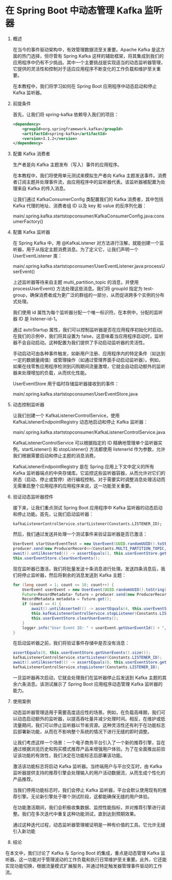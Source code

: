 # 在 Spring Boot 中动态管理 Kafka 监听器

1. 概述

    在当今的事件驱动架构中，有效管理数据流至关重要。Apache Kafka 是这方面的热门选择，但尽管有 Spring Kafka 这样的辅助框架，将其集成到我们的应用程序中仍有不少挑战。其中一个主要挑战是实现适当的动态监听器管理，它提供的灵活性和控制对于适应应用程序不断变化的工作负载和维护至关重要。

    在本教程中，我们将学习如何在 Spring Boot 应用程序中动态启动和停止 Kafka 监听器。

2. 前提条件

    首先，让我们将 spring-kafka 依赖导入我们的项目：

    ```xml
    <dependency>
        <groupId>org.springframework.kafka</groupId>
        <artifactId>spring-kafka</artifactId>
        <version>3.1.2</version>
    </dependency>
    ```

3. 配置 Kafka 消费者

    生产者是向 Kafka 主题发布（写入）事件的应用程序。

    在本教程中，我们将使用单元测试来模拟生产者向 Kafka 主题发送事件。消费者订阅主题并处理事件流，由应用程序中的监听器代表。该监听器被配置为处理来自 Kafka 的传入消息。

    让我们通过 KafkaConsumerConfig 类配置我们的 Kafka 消费者，其中包括 Kafka 代理的地址、消费者组 ID 以及 key 和 value 的反序列化器：

    main/.spring.kafka.startstopconsumer/KafkaConsumerConfig.java:consumerFactory()

4. 配置 Kafka 监听器

    在 Spring Kafka 中，用 @KafkaListener 对方法进行注解，就能创建一个监听器，用于从指定主题消费消息。为了定义它，让我们声明一个 UserEventListener 类：

    main/.spring.kafka.startstopconsumer/UserEventListener.java:processUserEvent()

    上述监听器等待来自主题 multi_partition_topic 的消息，并使用 processUserEvent() 方法处理这些消息。我们将 groupId 指定为 test-group，确保消费者成为更广泛的群组的一部分，从而促进跨多个实例的分布式处理。

    我们使用 id 属性为每个监听器分配一个唯一标识符。在本例中，分配的监听器 ID 是 listener-id-1。

    通过 autoStartup 属性，我们可以控制监听器是否在应用程序初始化时启动。在我们的示例中，我们将其设置为 false，这意味着当应用程序启动时，监听器不会自动启动。这种配置为我们提供了手动启动监听器的灵活性。

    手动启动可由各种事件触发，如新用户注册、应用程序内的特定条件（如达到一定的数据量阈值）或管理操作（如通过管理界面手动启动监听器）。例如，如果在线零售应用程序检测到闪购期间流量激增，它就会自动启动额外的监听器来处理增加的负载，从而优化性能。

    UserEventStore 用于临时存储监听器接收到的事件：

    main/.spring.kafka.startstopconsumer/UserEventStore.java

5. 动态控制监听器

    让我们创建一个 KafkaListenerControlService，使用 KafkaListenerEndpointRegistry 动态地启动和停止 Kafka 监听器：

    main/.spring.kafka.startstopconsumer/KafkaListenerControlService.java

    KafkaListenerControlService 可以根据指定的 ID 精确地管理单个监听器实例。startListener() 和 stopListener() 方法都使用 listenerId 作为参数，允许我们根据需要启动和停止主题的消息消费。

    KafkaListenerEndpointRegistry 是在 Spring 应用上下文中定义的所有 Kafka 监听器端点的中央存储库。它监控这些监听器容器，从而允许对它们的状态（启动、停止或暂停）进行编程控制。对于需要实时调整消息处理活动而无需重启整个应用程序的应用程序来说，这一功能至关重要。

6. 验证动态监听器控件

    接下来，让我们重点测试 Spring Boot 应用程序中 Kafka 监听器的动态启动和停止功能。首先，让我们启动监听器：

    `kafkaListenerControlService.startListener(Constants.LISTENER_ID);`

    然后，我们通过发送并处理一个测试事件来验证监听器是否已激活：

    ```java
    UserEvent startUserEventTest = new UserEvent(UUID.randomUUID().toString()); 
    producer.send(new ProducerRecord<>(Constants.MULTI_PARTITION_TOPIC, startUserEventTest)); 
    await().untilAsserted(() -> assertEquals(1, this.userEventStore.getUserEvents().size())); 
    this.userEventStore.clearUserEvents();
    ```

    现在监听器已激活，我们将批量发送十条消息进行处理。发送四条消息后，我们将停止监听器，然后将剩余的消息发送到 Kafka 主题：

    ```java
    for (long count = 1; count <= 10; count++) {
        UserEvent userEvent = new UserEvent(UUID.randomUUID().toString());
        Future<RecordMetadata> future = producer.send(new ProducerRecord<>(Constants.MULTI_PARTITION_TOPIC, userEvent));
        RecordMetadata metadata = future.get();
        if (count == 4) {
            await().untilAsserted(() -> assertEquals(4, this.userEventStore.getUserEvents().size()));
            this.kafkaListenerControlService.stopListener(Constants.LISTENER_ID);
            this.userEventStore.clearUserEvents();
        }
        logger.info("User Event ID: " + userEvent.getUserEventId() + ", Partition : " + metadata.partition());
    }
    ```

    在启动监听器之前，我们将验证事件存储中是否没有消息：

    ```java
    assertEquals(0, this.userEventStore.getUserEvents().size());
    kafkaListenerControlService.startListener(Constants.LISTENER_ID);
    await().untilAsserted(() -> assertEquals(6, this.userEventStore.getUserEvents().size()));
    kafkaListenerControlService.stopListener(Constants.LISTENER_ID);
    ```

    一旦监听器再次启动，它就会处理我们在监听器停止后发送到 Kafka 主题的其余六条消息。该测试展示了 Spring Boot 应用程序动态管理 Kafka 监听器的能力。

7. 使用案例

    动态监听器管理适用于需要高度适应性的场景。例如，在负载高峰期，我们可以动态启动额外的监听器，以提高吞吐量并减少处理时间。相反，在维护或低流量期间，我们可以停止监听器以节省资源。这种灵活性还有利于在功能标志后部署新功能，从而在不影响整个系统的情况下进行无缝的即时调整。

    让我们考虑这样一个场景：一个电子商务平台引入了一个新的推荐引擎，旨在通过根据浏览历史和购买模式推荐产品来增强用户体验。为了在全面推出前验证该功能的有效性，我们决定在功能标志后部署该功能。

    激活该功能标志将启动 Kafka 监听器。当终端用户与平台交互时，由 Kafka 监听器提供支持的推荐引擎会处理输入的用户活动数据流，从而生成个性化的产品推荐。

    当我们停用功能标志时，我们会停止 Kafka 监听器，平台会默认使用现有的推荐引擎。无论新引擎处于哪个测试阶段，这都能确保无缝的用户体验。

    在功能激活期间，我们会积极收集数据、监控性能指标，并对推荐引擎进行调整。我们在多次迭代中重复这种功能测试，直到达到预期效果。

    通过这种迭代过程，动态监听器管理被证明是一种有价值的工具。它允许无缝引入新功能

8. 结论

在本文中，我们讨论了 Kafka 与 Spring Boot 的集成，重点是动态管理 Kafka 监听器。这一功能对于管理波动的工作负载和执行日常维护至关重要。此外，它还能实现功能切换，根据流量模式扩展服务，并通过特定触发器管理事件驱动的工作流。
